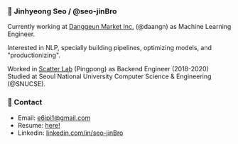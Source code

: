 ### 👋 Jinhyeong Seo / @seo-jinBro

Currently working at [Danggeun Market Inc.](https://team.daangn.com/) (@daangn) as Machine Learning Engineer.

Interested in NLP, specially building pipelines, optimizing models, and "productionizing".

Worked in [Scatter Lab](https://scatterlab.co.kr/) (Pingpong) as Backend Engineer (2018-2020)
Studied at Seoul National University Computer Science & Engineering (@SNUCSE).

### 📮 Contact

- Email: e6ipi1@gmail.com
- Resume: [here!](./Resume_Jinhyeong_Seo.pdf)
- Linkedin: [linkedin.com/in/seo-jinBro](linkedin.com/in/seo-jinBro)
